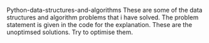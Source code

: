 Python-data-structures-and-algorithms
These are some of the data structures and algorithm problems that i have solved.
The problem statement is given in the code for the explanation.
These are the unoptimsed solutions. 
Try to optimise them.
